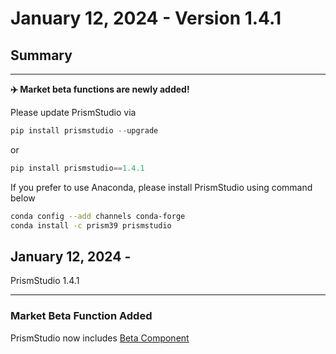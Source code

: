 # January 12, 2024 - Version 1.4.1


## Summary

---

**✈️ Market beta functions are newly added!**

Please update PrismStudio via

```python
pip install prismstudio --upgrade
```

or

```python
pip install prismstudio==1.4.1
```


If you prefer to use Anaconda, please install PrismStudio using command below

```bash
conda config --add channels conda-forge
conda install -c prism39 prismstudio
```

## January 12, 2024 -
PrismStudio 1.4.1

---

### Market Beta Function Added
PrismStudio now includes [Beta Component](<#prism.market.beta>)



